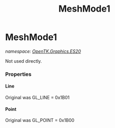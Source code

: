 ﻿---
title: MeshMode1
---

# MeshMode1
_namespace: [OpenTK.Graphics.ES20](N-OpenTK.Graphics.ES20.html)_

Not used directly.



### Properties

#### Line
Original was GL_LINE = 0x1B01
#### Point
Original was GL_POINT = 0x1B00

